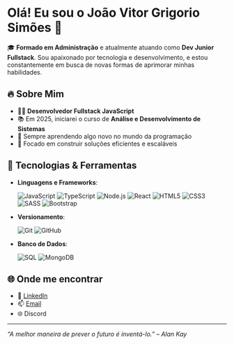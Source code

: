# Olá! Eu sou o João Vitor Grigorio Simões 👋

🎓 **Formado em Administração** e atualmente atuando como **Dev Junior Fullstack**. Sou apaixonado por tecnologia e desenvolvimento, e estou constantemente em busca de novas formas de aprimorar minhas habilidades.

## 🔥 Sobre Mim
- 👨‍💻 **Desenvolvedor Fullstack JavaScript**
- 📚 Em 2025, iniciarei o curso de **Análise e Desenvolvimento de Sistemas**
- 🌱 Sempre aprendendo algo novo no mundo da programação
- 🎯 Focado em construir soluções eficientes e escaláveis

## 🚀 Tecnologias & Ferramentas
- **Linguagens e Frameworks**:

  ![JavaScript](https://img.shields.io/badge/-JavaScript-F7DF1E?logo=javascript&logoColor=black&style=flat-square)
  ![TypeScript](https://img.shields.io/badge/-TypeScript-007ACC?logo=typescript&logoColor=white&style=flat-square)
  ![Node.js](https://img.shields.io/badge/-Node.js-339933?logo=node.js&logoColor=white&style=flat-square)
  ![React](https://img.shields.io/badge/-React-61DAFB?logo=react&logoColor=white&style=flat-square)
  ![HTML5](https://img.shields.io/badge/-HTML5-E34F26?logo=html5&logoColor=white&style=flat-square)
  ![CSS3](https://img.shields.io/badge/-CSS3-1572B6?logo=css3&logoColor=white&style=flat-square)
  ![SASS](https://img.shields.io/badge/-SASS-CC6699?logo=sass&logoColor=white&style=flat-square)
  ![Bootstrap](https://img.shields.io/badge/-Bootstrap-7952B3?logo=bootstrap&logoColor=white&style=flat-square)

- **Versionamento**:
  
  ![Git](https://img.shields.io/badge/-Git-F05032?logo=git&logoColor=white&style=flat-square)
  ![GitHub](https://img.shields.io/badge/-GitHub-181717?logo=github&logoColor=white&style=flat-square)

- **Banco de Dados**:

  ![SQL](https://img.shields.io/badge/-SQL-4479A1?logo=mysql&logoColor=white&style=flat-square)
  ![MongoDB](https://img.shields.io/badge/-MongoDB-47A248?logo=mongodb&logoColor=white&style=flat-square)

## 🌐 Onde me encontrar
- 💼 [LinkedIn](https://www.linkedin.com/in/joaovitorgrigorio/)  
- 📫 [Email](mailto:jvgrigorio.simoes@gmail.com)
- 🌐 Discord
---

_“A melhor maneira de prever o futuro é inventá-lo.” – Alan Kay_
